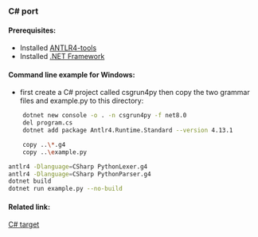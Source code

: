 ### C# port

#### Prerequisites:
- Installed [ANTLR4-tools](https://github.com/antlr/antlr4/blob/master/doc/getting-started.md#getting-started-the-easy-way-using-antlr4-tools)
- Installed [.NET Framework](https://dotnet.microsoft.com/en-us/download/dotnet-framework)
 

#### Command line example for Windows:
 - first create a C# project called csgrun4py then copy the two grammar files and example.py to this directory:
```bash
    dotnet new console -o . -n csgrun4py -f net8.0
    del program.cs
    dotnet add package Antlr4.Runtime.Standard --version 4.13.1
```

```bash
    copy ..\*.g4
    copy ..\example.py
```

```bash
antlr4 -Dlanguage=CSharp PythonLexer.g4
antlr4 -Dlanguage=CSharp PythonParser.g4
dotnet build
dotnet run example.py --no-build
```


#### Related link:
[C# target](https://github.com/antlr/antlr4/blob/dev/doc/csharp-target.md)
